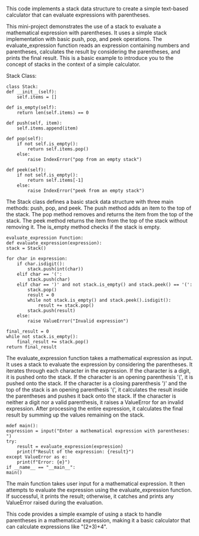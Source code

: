 This code implements a stack data structure to create a simple text-based calculator that can evaluate expressions with parentheses.

This mini-project demonstrates the use of a stack to evaluate a mathematical expression with parentheses. It uses a simple stack implementation with basic push, pop, and peek operations. The evaluate_expression function reads an expression containing numbers and parentheses, calculates the result by considering the parentheses, and prints the final result. This is a basic example to introduce you to the concept of stacks in the context of a simple calculator.



Stack Class:

    class Stack: 
    def __init__(self):
        self.items = []
        
    def is_empty(self):
        return len(self.items) == 0
        
    def push(self, item):
        self.items.append(item)
        
    def pop(self):
        if not self.is_empty():
            return self.items.pop()
        else:
            raise IndexError("pop from an empty stack")
            
    def peek(self):
        if not self.is_empty():
            return self.items[-1]
        else:
            raise IndexError("peek from an empty stack")
            
The Stack class defines a basic stack data structure with three main methods: push, pop, and peek.
The push method adds an item to the top of the stack.
The pop method removes and returns the item from the top of the stack.
The peek method returns the item from the top of the stack without removing it.
The is_empty method checks if the stack is empty.




    evaluate_expression Function:
    def evaluate_expression(expression):
    stack = Stack()
    
    for char in expression:
        if char.isdigit():
            stack.push(int(char))
        elif char == '(':
            stack.push(char)
        elif char == ')' and not stack.is_empty() and stack.peek() == '(':
            stack.pop()
            result = 0
            while not stack.is_empty() and stack.peek().isdigit():
                result += stack.pop()
            stack.push(result)
        else:
            raise ValueError("Invalid expression")
            
    final_result = 0
    while not stack.is_empty():
        final_result += stack.pop()
    return final_result
    
The evaluate_expression function takes a mathematical expression as input.
It uses a stack to evaluate the expression by considering the parentheses.
It iterates through each character in the expression.
If the character is a digit, it is pushed onto the stack.
If the character is an opening parenthesis '(', it is pushed onto the stack.
If the character is a closing parenthesis ')' and the top of the stack is an opening parenthesis '(', it calculates the result inside the parentheses and pushes it back onto the stack.
If the character is neither a digit nor a valid parenthesis, it raises a ValueError for an invalid expression.
After processing the entire expression, it calculates the final result by summing up the values remaining on the stack.




    mdef main():
    expression = input("Enter a mathematical expression with parentheses: ")
    try:
        result = evaluate_expression(expression)
        print(f"Result of the expression: {result}")
    except ValueError as e:
        print(f"Error: {e}")
    if __name__ == "__main__":
    main()

    
The main function takes user input for a mathematical expression.
It then attempts to evaluate the expression using the evaluate_expression function.
If successful, it prints the result; otherwise, it catches and prints any ValueError raised during the evaluation.

This code provides a simple example of using a stack to handle parentheses in a mathematical expression, making it a basic calculator that can calculate expressions like "(2+3)+4".

